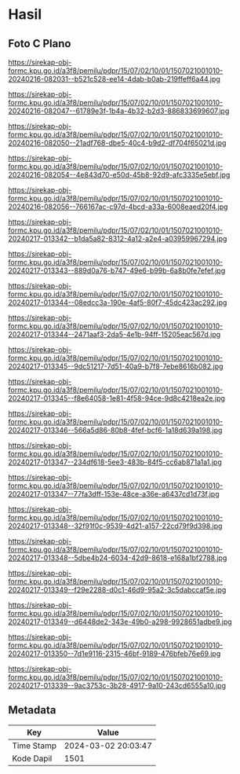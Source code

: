 # Hasil

## Foto C Plano

https://sirekap-obj-formc.kpu.go.id/a3f8/pemilu/pdpr/15/07/02/10/01/1507021001010-20240216-082031--b521c528-ee14-4dab-b0ab-219ffeff6a44.jpg

https://sirekap-obj-formc.kpu.go.id/a3f8/pemilu/pdpr/15/07/02/10/01/1507021001010-20240216-082047--61789e3f-1b4a-4b32-b2d3-886833699607.jpg

https://sirekap-obj-formc.kpu.go.id/a3f8/pemilu/pdpr/15/07/02/10/01/1507021001010-20240216-082050--21adf768-dbe5-40c4-b9d2-df704f65021d.jpg

https://sirekap-obj-formc.kpu.go.id/a3f8/pemilu/pdpr/15/07/02/10/01/1507021001010-20240216-082054--4e843d70-e50d-45b8-92d9-afc3335e5ebf.jpg

https://sirekap-obj-formc.kpu.go.id/a3f8/pemilu/pdpr/15/07/02/10/01/1507021001010-20240216-082056--766167ac-c97d-4bcd-a33a-6008eaed20f4.jpg

https://sirekap-obj-formc.kpu.go.id/a3f8/pemilu/pdpr/15/07/02/10/01/1507021001010-20240217-013342--b1da5a82-8312-4a12-a2e4-a03959967294.jpg

https://sirekap-obj-formc.kpu.go.id/a3f8/pemilu/pdpr/15/07/02/10/01/1507021001010-20240217-013343--889d0a76-b747-49e6-b99b-6a8b0fe7efef.jpg

https://sirekap-obj-formc.kpu.go.id/a3f8/pemilu/pdpr/15/07/02/10/01/1507021001010-20240217-013344--08edcc3a-190e-4af5-80f7-45dc423ac292.jpg

https://sirekap-obj-formc.kpu.go.id/a3f8/pemilu/pdpr/15/07/02/10/01/1507021001010-20240217-013344--2471aaf3-2da5-4e1b-94ff-15205eac567d.jpg

https://sirekap-obj-formc.kpu.go.id/a3f8/pemilu/pdpr/15/07/02/10/01/1507021001010-20240217-013345--9dc51217-7d51-40a9-b7f8-7ebe8616b082.jpg

https://sirekap-obj-formc.kpu.go.id/a3f8/pemilu/pdpr/15/07/02/10/01/1507021001010-20240217-013345--f8e64058-1e81-4f58-94ce-9d8c4218ea2e.jpg

https://sirekap-obj-formc.kpu.go.id/a3f8/pemilu/pdpr/15/07/02/10/01/1507021001010-20240217-013346--566a5d86-80b8-4fef-bcf6-1a18d639a198.jpg

https://sirekap-obj-formc.kpu.go.id/a3f8/pemilu/pdpr/15/07/02/10/01/1507021001010-20240217-013347--234df618-5ee3-483b-84f5-cc6ab871a1a1.jpg

https://sirekap-obj-formc.kpu.go.id/a3f8/pemilu/pdpr/15/07/02/10/01/1507021001010-20240217-013347--77fa3dff-153e-48ce-a36e-a6437cd1d73f.jpg

https://sirekap-obj-formc.kpu.go.id/a3f8/pemilu/pdpr/15/07/02/10/01/1507021001010-20240217-013348--32f91f0c-9539-4d21-a157-22cd79f9d398.jpg

https://sirekap-obj-formc.kpu.go.id/a3f8/pemilu/pdpr/15/07/02/10/01/1507021001010-20240217-013348--5dbe4b24-6034-42d9-8618-e168a1bf2788.jpg

https://sirekap-obj-formc.kpu.go.id/a3f8/pemilu/pdpr/15/07/02/10/01/1507021001010-20240217-013349--f29e2288-d0c1-46d9-95a2-3c5dabccaf5e.jpg

https://sirekap-obj-formc.kpu.go.id/a3f8/pemilu/pdpr/15/07/02/10/01/1507021001010-20240217-013349--d6448de2-343e-49b0-a298-9928651adbe9.jpg

https://sirekap-obj-formc.kpu.go.id/a3f8/pemilu/pdpr/15/07/02/10/01/1507021001010-20240217-013350--7d1e9116-2315-46bf-9189-476bfeb76e69.jpg

https://sirekap-obj-formc.kpu.go.id/a3f8/pemilu/pdpr/15/07/02/10/01/1507021001010-20240217-013339--9ac3753c-3b28-4917-9a10-243cd6555a10.jpg


## Metadata

| Key        | Value               |
| ---------- | ------------------- |
| Time Stamp | 2024-03-02 20:03:47 |
| Kode Dapil | 1501                |



